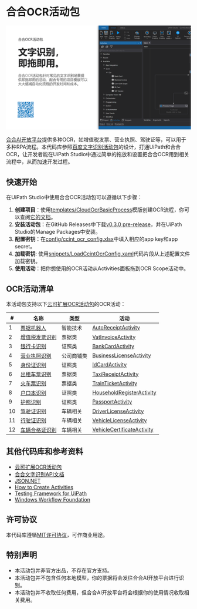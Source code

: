 # 合合OCR活动包

![海报](https://github.com/allenlooplee/CcintOcrActivitiesPack/blob/master/docs/images/poster.png)

[合合AI开放平台](https://ai.ccint.com/)提供多种OCR，如增值税发票、营业执照、驾驶证等，可以用于多种RPA流程。本代码库参照[百度文字识别活动包](https://github.com/allenlooplee/BaiduOcrActivitiesPack)的设计，打通UiPath和合合OCR，让开发者能在UiPath Studio中通过简单的拖放和设置把合合OCR用到相关流程中，从而加速开发过程。

## 快速开始

在UiPath Studio中使用合合OCR活动包可以遵循以下步骤：
1. **创建项目**：使用[templates/CloudOcrBasicProcess](https://github.com/allenlooplee/CloudOcrActivitiesPack/tree/master/templates/CloudOcrBasicProcess)模版创建OCR流程，你可以查阅[它的文档](https://github.com/allenlooplee/CloudOcrActivitiesPack/blob/master/docs/cloud-ocr-basic-process.md)。
2. **安装活动包**：在GitHub Releases中下载[v0.3.0 pre-release](https://github.com/allenlooplee/CcintOcrActivitiesPack/releases/tag/v0.3.0)，并在UiPath Studio的Manage Packages中安装。
3. **配置密钥**：在[config/ccint_ocr_config.xlsx](https://github.com/allenlooplee/CloudOcrActivitiesPack/blob/master/templates/CloudOcrBasicProcess/config/ccint_ocr_config.xlsx)中填入相应的app key和app secret。
4. **加载密钥**: 使用[snippets/LoadCcintOcrConfig.xaml](https://github.com/allenlooplee/CloudOcrActivitiesPack/blob/master/snippets/LoadCcintOcrConfig.xaml)代码片段从上述配置文件加载密钥。
5. **使用活动**：把你想使用的OCR活动从Activities面板拖到OCR Scope活动中。

## OCR活动清单

本活动包支持以下[云可扩展OCR活动包](https://github.com/allenlooplee/CloudOcrActivitiesPack)的OCR活动：

#|名称|类型|活动
---|---|---|---
1|[票据机器人](https://ai.ccint.com/api/vision/general_receipt_recog)|智能技术|[AutoReceiptActivity](https://github.com/allenlooplee/CcintOcrActivitiesPack/blob/master/Ccint.Ocr/Ccint.Ocr.Activities/Activities/AutoReceiptActivity.cs)
2|[增值税发票识别](https://ai.ccint.com/api/vision/vat_invoice)|票据类|[VatInvoiceActivity](https://github.com/allenlooplee/CloudOcrActivitiesPack/blob/master/Cloud.Ocr/Cloud.Ocr.Activities/Activities/VatInvoiceActivity.cs)
3|[银行卡识别](https://ai.ccint.com/api/vision/bank_card)|证照类|[BankCardActivity](https://github.com/allenlooplee/CloudOcrActivitiesPack/blob/master/Cloud.Ocr/Cloud.Ocr.Activities/Activities/BankCardActivity.cs)
4|[营业执照识别](https://ai.ccint.com/api/vision/business_license)|公司商铺类|[BusinessLicenseActivity](https://github.com/allenlooplee/CloudOcrActivitiesPack/blob/master/Cloud.Ocr/Cloud.Ocr.Activities/Activities/BusinessLicenseActivity.cs)
5|[身份证识别](https://ai.ccint.com/api/vision/id_card)|证照类|[IdCardActivity](https://github.com/allenlooplee/CloudOcrActivitiesPack/blob/master/Cloud.Ocr/Cloud.Ocr.Activities/Activities/IdCardActivity.cs)
6|[出租车票识别](https://ai.ccint.com/api/vision/taxi_ticket)|票据类|[TaxiReceiptActivity](https://github.com/allenlooplee/CloudOcrActivitiesPack/blob/master/Cloud.Ocr/Cloud.Ocr.Activities/Activities/TaxiReceiptActivity.cs)
7|[火车票识别](https://ai.ccint.com/api/vision/train_ticket)|票据类|[TrainTicketActivity](https://github.com/allenlooplee/CloudOcrActivitiesPack/blob/master/Cloud.Ocr/Cloud.Ocr.Activities/Activities/TrainTicketActivity.cs)
8|[户口本识别](https://ai.ccint.com/api/vision/family_register)|证照类|[HouseholdRegisterActivity](https://github.com/allenlooplee/CloudOcrActivitiesPack/blob/master/Cloud.Ocr/Cloud.Ocr.Activities/Activities/HouseholdRegisterActivity.cs)
9|[护照识别](https://ai.ccint.com/api/vision/passport)|证照类|[PassportActivity](https://github.com/allenlooplee/CloudOcrActivitiesPack/blob/master/Cloud.Ocr/Cloud.Ocr.Activities/Activities/PassportActivity.cs)
10|[驾驶证识别](https://ai.ccint.com/api/vision/drive_license)|车辆相关|[DriverLicenseActivity](https://github.com/allenlooplee/CloudOcrActivitiesPack/blob/master/Cloud.Ocr/Cloud.Ocr.Activities/Activities/DriverLicenseActivity.cs)
11|[行驶证识别](https://ai.ccint.com/api/vision/vehicle_license)|车辆相关|[VehicleLicenseActivity](https://github.com/allenlooplee/CloudOcrActivitiesPack/blob/master/Cloud.Ocr/Cloud.Ocr.Activities/Activities/VehicleLicenseActivity.cs)
12|[车辆合格证识别](https://ai.ccint.com/api/vision/vehicle_certificate)|车辆相关|[VehicleCertificateActivity](https://github.com/allenlooplee/CloudOcrActivitiesPack/blob/master/Cloud.Ocr/Cloud.Ocr.Activities/Activities/VehicleCertificateActivity.cs)

## 其他代码库和参考资料
* [云可扩展OCR活动包](https://github.com/allenlooplee/CloudOcrActivitiesPack)
* [合合文字识别API文档](https://ai.ccint.com/doc/api/general_license_recog/v1.0)
* [JSON.NET](https://github.com/JamesNK/Newtonsoft.Json)
* [How to Create Activities](https://docs.uipath.com/integrations/docs/how-to-create-activities)
* [Testing Framework for UiPath](https://connect.uipath.com/marketplace/components/uipath-testing-framework)
* [Windows Workflow Foundation](https://docs.microsoft.com/en-us/dotnet/framework/windows-workflow-foundation/)

## 许可协议

本代码库遵循[MIT许可协议](https://github.com/allenlooplee/CcintOcrActivitiesPack/blob/master/LICENSE)，可作商业用途。

## 特别声明
* 本活动包并非官方出品，不存在官方支持。
* 本活动包并不包含任何本地模型，你的票据将会发往合合AI开放平台进行识别。
* 本活动包并不收取任何费用，但合合AI开放平台将会根据你的使用情况收取相关费用。
